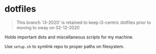 # dotfiles

> This branch 'i3-2020' is retained to keep i3-centric dotfiles prior to moving to sway on 02-12-2020

Holds important dots and miscellaneous scripts for my machine.

Use `setup.sh` to symlink repo to proper paths on filesystem.
